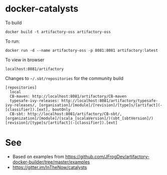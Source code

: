 # docker-catalysts

To build

`docker build -t artifactory-oss artifactory-oss`

To run:

`docker run -d --name artifactory-oss -p 8081:8081 artifactory:latest`

To view in browser

`localhost:8081/artifactory`

Changes to `~/.sbt/repositories` for the community build

```
[repositories]
  local
  CB-maven: http://localhost:8081/artifactory/CB-maven
  typesafe-ivy-releases: http://localhost:8081/artifactory/typesafe-ivy-releases/, [organisation]/[module]/[revision]/[type]s/[artifact](-[classifier]).[ext], bootOnly
  CB-sbt: http://localhost:8081/artifactory/CB-sbt/, [organization]/[module]/(scala_[scalaVersion]/)(sbt_[sbtVersion]/)[revision]/[type]s/[artifact](-[classifier]).[ext]
```

# See

- Based on examples from https://github.com/JFrogDev/artifactory-docker-builder/tree/master/examples
- https://gitter.im/InTheNow/catalysts


